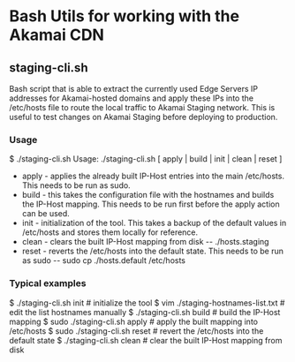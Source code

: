 # Bash Utils for working with the Akamai CDN

## staging-cli.sh
Bash script that is able to extract the currently used Edge Servers IP addresses for Akamai-hosted domains and apply these IPs into the /etc/hosts file to route the local traffic to Akamai Staging network. This is useful to test changes on Akamai Staging before deploying to production.

### Usage

   $ ./staging-cli.sh
   Usage: ./staging-cli.sh [ apply | build | init | clean | reset ]

* apply - applies the already built IP-Host entries into the main /etc/hosts. This needs to be run as sudo.
* build - this takes the configuration file with the hostnames and builds the IP-Host mapping. This needs to be run first before the apply action can be used.
* init - initialization of the tool. This takes a backup of the default values in /etc/hosts and stores them locally for reference.
* clean - clears the built IP-Host mapping from disk -- ./hosts.staging
* reset - reverts the /etc/hosts into the default state. This needs to be run as sudo -- sudo cp ./hosts.default /etc/hosts

### Typical examples

   $ ./staging-cli.sh init # initialize the tool
   $ vim ./staging-hostnames-list.txt # edit the list hostnames manually
   $ ./staging-cli.sh build # build the IP-Host mapping
   $ sudo ./staging-cli.sh apply # apply the built mapping into /etc/hosts
   $ sudo ./staging-cli.sh reset # revert the /etc/hosts into the default state
   $ ./staging-cli.sh clean # clear the built IP-Host mapping from disk


